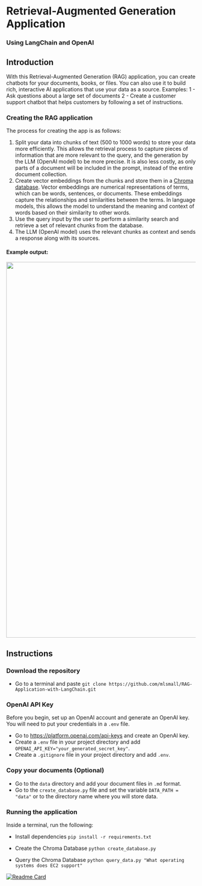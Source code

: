 # Retrieval-Augmented Generation Application
### Using LangChain and OpenAI

## Introduction
With this Retrieval-Augmented Generation (RAG) application, you can create chatbots for your documents, books, or files. You can also use it to build rich, interactive AI applications that use your data as a source. 
Examples:
1 - Ask questions about a large set of documents
2 - Create a customer support chatbot that helps customers by following a set of instructions.
### Creating the RAG application
The process for creating the app is as follows:
1. Split your data into chunks of text (500 to 1000 words) to store your data more efficiently. This allows the retrieval process to capture pieces of information that are more relevant to the query, and the generation by the LLM (OpenAI model) to be more precise. It is also less costly, as only parts of a document will be included in the prompt, instead of the entire document collection.
2. Create vector embeddings from the chunks and store them in a [Chroma database](https://www.trychroma.com/). Vector embeddings are numerical representations of terms, which can be words, sentences, or documents. These embeddings capture the relationships and similarities between the terms. In language models, this allows the model to understand the meaning and context of words based on their similarity to other words.
3. Use the query input by the user to perform a similarity search and retrieve a set of relevant chunks from the database.
4. The LLM (OpenAI model) uses the relevant chunks as context and sends a response along with its sources.
#### Example output:
<img src="https://github.com/mlsmall/RAG-Application-with-LangChain/blob/main/output.png" width="1000" />

## Instructions
### Download the repository
* Go to a terminal and paste `git clone https://github.com/mlsmall/RAG-Application-with-LangChain.git`

### OpenAI API Key
Before you begin, set up an OpenAI account and generate an OpenAI key. You will need to put your credentials in a `.env` file.
* Go to https://platform.openai.com/api-keys and create an OpenAI key.
* Create a `.env` file in your project directory and add `OPENAI_API_KEY="your_generated_secret_key"`.
* Create a `.gitignore` file in your project directory and add `.env`.

### Copy your documents (Optional)
* Go to the `data` directory and add your document files in `.md` format.
* Go to the `create_database.py` file and set the variable `DATA_PATH = "data"` or to the directory name where you will store data.
  
### Running the application
Inside a terminal, run the following:
* Install dependencies
`pip install -r requirements.txt`

* Create the Chroma Database
`python create_database.py`

* Query the Chroma Database
`python query_data.py "What operating systems does EC2 support"`

[![Readme Card](https://github-readme-stats.vercel.app/api/pin/?username=mlsmall&repo=RAG-Application-with-LangChain)](https://github.com/mlsmall/RAG-Application-with-LangChain)
